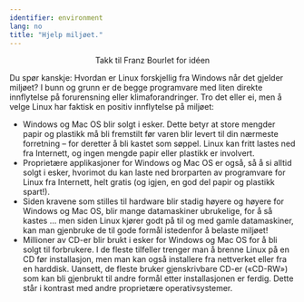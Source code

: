 ```yaml
---
identifier: environment
lang: no
title: "Hjelp miljøet."
---
```


<p align="center">Takk til Franz Bourlet for idéen

Du spør kanskje: Hvordan er Linux forskjellig fra Windows når det gjelder miljøet? I bunn og grunn er de begge programvare med liten direkte innflytelse på forurensning eller klimaforandringer. Tro det eller ei, men å velge Linux har faktisk en positiv innflytelse på miljøet:

<ul>

<li>Windows og Mac OS blir solgt i esker. Dette betyr at store mengder papir og plastikk må bli fremstilt før varen blir levert til din nærmeste forretning – for deretter å bli kastet som søppel. Linux kan fritt lastes ned fra Internett, og ingen mengde papir eller plastikk er involvert.

<li>Proprietære applikasjoner for Windows og Mac OS er også, så å si alltid solgt i esker, hvorimot du kan laste ned brorparten av programvare for Linux fra Internett, helt gratis (og igjen, en god del papir og plastikk spart!).</li>  

<li>Siden kravene som stilles til hardware blir stadig høyere og høyere for Windows og Mac OS, blir mange datamaskiner ubrukelige, for å så kastes … men siden Linux kjører godt på til og med gamle datamaskiner, kan man gjenbruke de til gode formål istedenfor å belaste miljøet!</li>

<li>Millioner av CD-er blir brukt i esker for Windows og Mac OS for å bli solgt til forbrukere. I de fleste tilfeller trenger man å brenne Linux på en CD før installasjon, men man kan også installere fra nettverket eller fra en harddisk. Uansett, de fleste bruker gjenskrivbare CD-er («CD-RW») som kan bli gjenbrukt til andre formål etter installasjonen er ferdig. Dette står i kontrast med andre proprietære operativsystemer.</li>

</ul>





